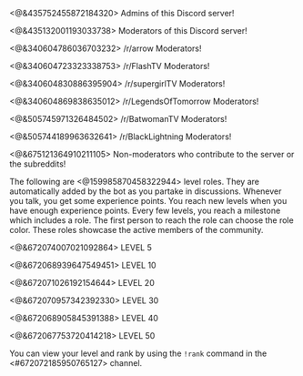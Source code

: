 <@&435752455872184320> Admins of this Discord server!

<@&435132001193033738> Moderators of this Discord server!

<@&340604786036703232> /r/arrow Moderators!

<@&340604723323338753> /r/FlashTV Moderators!

<@&340604830886395904> /r/supergirlTV Moderators!

<@&340604869838635012> /r/LegendsOfTomorrow Moderators!

<@&505745971326484502> /r/BatwomanTV Moderators!

<@&505744189963632641> /r/BlackLightning Moderators!

<@&675121364910211105> Non-moderators who contribute to the server or the subreddits!

The following are <@159985870458322944> level roles. They are automatically added by the bot as you partake in discussions. Whenever you talk, you get some experience points. You reach new levels when you have enough experience points. Every few levels, you reach a milestone which includes a role. The first person to reach the role can choose the role color. These roles showcase the active members of the community.

<@&672074007021092864> LEVEL 5

<@&672068939647549451> LEVEL 10

<@&672071026192154644> LEVEL 20

<@&672070957342392330> LEVEL 30

<@&672068905845391388> LEVEL 40

<@&672067753720414218> LEVEL 50

You can view your level and rank by using the `!rank` command in the <#672072185950765127> channel.
